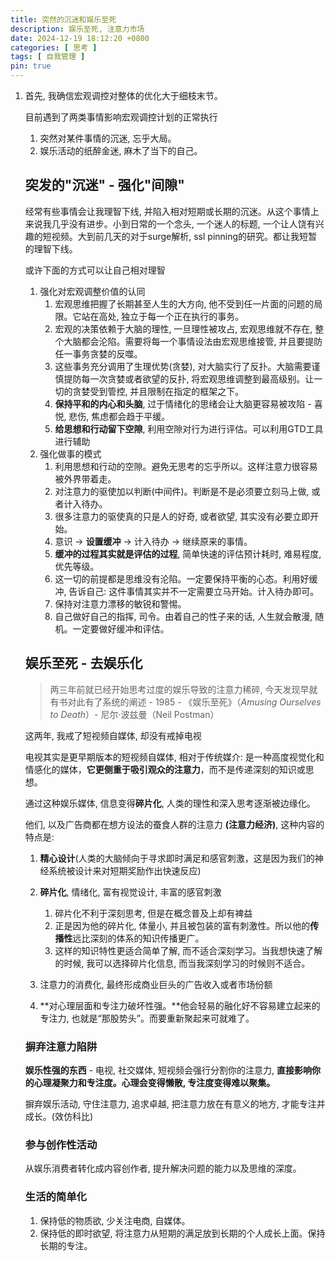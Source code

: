 ```yaml
---
title: 突然的沉迷和娱乐至死
description: 娱乐至死, 注意力市场
date: 2024-12-19 18:12:20 +0800
categories: [ 思考 ]
tags: [ 自我管理 ]
pin: true
---
```


1. 首先, 我确信宏观调控对整体的优化大于细枝末节。

   目前遇到了两类事情影响宏观调控计划的正常执行

   1. 突然对某件事情的沉迷, 忘乎大局。
   2. 娱乐活动的纸醉金迷, 麻木了当下的自己。

   ## 突发的"沉迷" - 强化"间隙"

   经常有些事情会让我理智下线, 并陷入相对短期或长期的沉迷。从这个事情上来说我几乎没有进步。小到日常的一个念头, 一个迷人的标题, 一个让人饶有兴趣的短视频。大到前几天的对于surge解析, ssl pinning的研究。都让我短暂的理智下线。

   或许下面的方式可以让自己相对理智

   1. 强化对宏观调整价值的认同
      1.  宏观思维把握了长期甚至人生的大方向, 他不受到任一片面的问题的局限。它站在高处, 独立于每一个正在执行的事务。
      2.  宏观的决策依赖于大脑的理性, 一旦理性被攻占, 宏观思维就不存在, 整个大脑都会沦陷。需要将每一个事情设法由宏观思维接管, 并且要提防任一事务贪婪的反噬。
      3.  这些事务充分调用了生理优势(贪婪), 对大脑实行了反扑。大脑需要谨慎提防每一次贪婪或者欲望的反扑, 将宏观思维调整到最高级别。让一切的贪婪受到管控, 并且限制在指定的框架之下。
      4. **保持平和的内心和头脑**, 过于情绪化的思绪会让大脑更容易被攻陷 - 喜悦, 悲伤, 焦虑都会趋于平缓。
      5. **给思想和行动留下空隙**, 利用空隙对行为进行评估。可以利用GTD工具进行辅助
   2. 强化做事的模式
      1.  利用思想和行动的空隙。避免无思考的忘乎所以。这样注意力很容易被外界带着走。
      2.  对注意力的驱使加以判断(中间件)。判断是不是必须要立刻马上做, 或者计入待办。
      3.  很多注意力的驱使真的只是人的好奇, 或者欲望, 其实没有必要立即开始。
      4.  意识 -> **设置缓冲** -> 计入待办 -> 继续原来的事情。
      5.  **缓冲的过程其实就是评估的过程**, 简单快速的评估预计耗时, 难易程度, 优先等级。
      6.  这一切的前提都是思维没有沦陷。一定要保持平衡的心态。利用好缓冲, 告诉自己: 这件事情其实并不一定需要立马开始。计入待办即可。
      7.  保持对注意力漂移的敏锐和警惕。
      8.  自己做好自己的指挥, 司令。由着自己的性子来的话, 人生就会散漫, 随机。一定要做好缓冲和评估。

   ## 娱乐至死 - 去娱乐化

   > 两三年前就已经开始思考过度的娱乐导致的注意力稀碎, 今天发现早就有书对此有了系统的阐述 - 1985 - 《娱乐至死》（*Amusing Ourselves to Death*）- 尼尔·波兹曼（Neil Postman）

   这两年, 我戒了短视频自媒体, 却没有戒掉电视

   电视其实是更早期版本的短视频自媒体, 相对于传统媒介: 是一种高度视觉化和情感化的媒体，**它更侧重于吸引观众的注意力**，而不是传递深刻的知识或思想。

   通过这种娱乐媒体, 信息变得**碎片化**, 人类的理性和深入思考逐渐被边缘化。

   他们, 以及广告商都在想方设法的蚕食人群的注意力 **(注意力经济)**, 这种内容的特点是:
   
   1. **精心设计**(人类的大脑倾向于寻求即时满足和感官刺激，这是因为我们的神经系统被设计来对短期奖励作出快速反应)
   2. **碎片化**, 情绪化, 富有视觉设计, 丰富的感官刺激
      1. 碎片化不利于深刻思考, 但是在概念普及上却有裨益
      2. 正是因为他的碎片化, 体量小, 并且被包装的富有刺激性。所以他的**传播性**远比深刻的体系的知识传播更广。
      3. 这样的知识特性更适合简单了解, 而不适合深刻学习。当我想快速了解的时候, 我可以选择碎片化信息, 而当我深刻学习的时候则不适合。

   3. 注意力的消费化, 最终形成商业巨头的广告收入或者市场份额
   4. **对心理层面和专注力破坏性强。**他会轻易的融化好不容易建立起来的专注力, 也就是“那股势头”。而要重新聚起来可就难了。
   
   ### 摒弃注意力陷阱
   
   **娱乐性强的东西** - 电视, 社交媒体, 短视频会强行分割你的注意力, **直接影响你的心理凝聚力和专注度。心理会变得懒散, 专注度变得难以聚集。**
   
   摒弃娱乐活动, 守住注意力, 追求卓越, 把注意力放在有意义的地方, 才能专注并成长。(效仿科比)
   
   ### 参与创作性活动
   
   从娱乐消费者转化成内容创作者, 提升解决问题的能力以及思维的深度。
   
   ### 生活的简单化
   
   1. 保持低的物质欲, 少关注电商, 自媒体。
   2. 保持低的即时欲望, 将注意力从短期的满足放到长期的个人成长上面。保持长期的专注。





